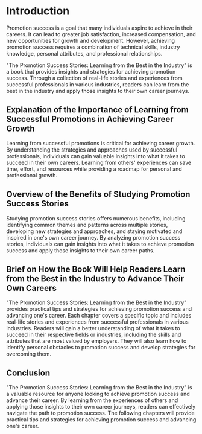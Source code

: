 Introduction
============

Promotion success is a goal that many individuals aspire to achieve in their careers. It can lead to greater job satisfaction, increased compensation, and new opportunities for growth and development. However, achieving promotion success requires a combination of technical skills, industry knowledge, personal attributes, and professional relationships.

"The Promotion Success Stories: Learning from the Best in the Industry" is a book that provides insights and strategies for achieving promotion success. Through a collection of real-life stories and experiences from successful professionals in various industries, readers can learn from the best in the industry and apply those insights to their own career journeys.

Explanation of the Importance of Learning from Successful Promotions in Achieving Career Growth
-----------------------------------------------------------------------------------------------

Learning from successful promotions is critical for achieving career growth. By understanding the strategies and approaches used by successful professionals, individuals can gain valuable insights into what it takes to succeed in their own careers. Learning from others' experiences can save time, effort, and resources while providing a roadmap for personal and professional growth.

Overview of the Benefits of Studying Promotion Success Stories
--------------------------------------------------------------

Studying promotion success stories offers numerous benefits, including identifying common themes and patterns across multiple stories, developing new strategies and approaches, and staying motivated and inspired in one's own career journey. By analyzing promotion success stories, individuals can gain insights into what it takes to achieve promotion success and apply those insights to their own career paths.

Brief on How the Book Will Help Readers Learn from the Best in the Industry to Advance Their Own Careers
--------------------------------------------------------------------------------------------------------

"The Promotion Success Stories: Learning from the Best in the Industry" provides practical tips and strategies for achieving promotion success and advancing one's career. Each chapter covers a specific topic and includes real-life stories and experiences from successful professionals in various industries. Readers will gain a better understanding of what it takes to succeed in their respective fields or industries, including the skills and attributes that are most valued by employers. They will also learn how to identify personal obstacles to promotion success and develop strategies for overcoming them.

Conclusion
----------

"The Promotion Success Stories: Learning from the Best in the Industry" is a valuable resource for anyone looking to achieve promotion success and advance their career. By learning from the experiences of others and applying those insights to their own career journeys, readers can effectively navigate the path to promotion success. The following chapters will provide practical tips and strategies for achieving promotion success and advancing one's career.

